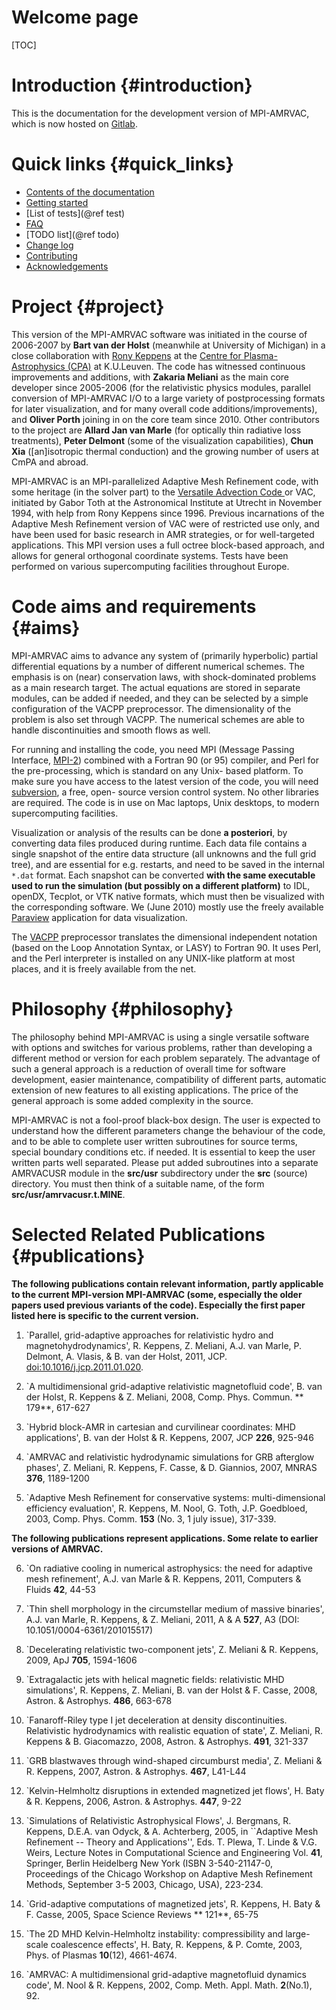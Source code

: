 # Welcome page

[TOC]

# Introduction {#introduction}

This is the documentation for the development version of MPI-AMRVAC,
which is now hosted on [Gitlab](https://gitlab.com/mpi-amrvac/amrvac).

# Quick links {#quick_links}

* [Contents of the documentation](contents.md)
* [Getting started](getting_started.md)
* [List of tests](@ref test)
* [FAQ](faq.md)
* [TODO list](@ref todo)
* [Change log](changelog.md)
* [Contributing](contributing.md)
* [Acknowledgements](acknowledgments.md)

# Project {#project}

This version of the MPI-AMRVAC software was initiated in the course of 2006-2007
by **Bart van der Holst** (meanwhile at University of Michigan) in a close
collaboration with [Rony Keppens](http://perswww.kuleuven.be/~u0016541) at the
[Centre for Plasma-Astrophysics (CPA)](http://wis.kuleuven.be/cpa) at
K.U.Leuven. The code has witnessed continuous improvements and additions, with
**Zakaria Meliani** as the main core developer since 2005-2006 (for the
relativistic physics modules, parallel conversion of MPI-AMRVAC I/O to a large
variety of postprocessing formats for later visualization, and for many overall
code additions/improvements), and **Oliver Porth** joining in on the core team
since 2010. Other contributors to the project are **Allard Jan van Marle** (for
optically thin radiative loss treatments), **Peter Delmont** (some of the
visualization capabilities), **Chun Xia** ([an]isotropic thermal conduction) and
the growing number of users at CmPA and abroad.

MPI-AMRVAC is an MPI-parallelized Adaptive Mesh Refinement code, with some
heritage (in the solver part) to the [Versatile Advection Code
](http://grid.engin.umich.edu/~gtoth/VAC) or VAC, initiated by Gabor Toth at
the Astronomical Institute at Utrecht in November 1994, with help from Rony
Keppens since 1996. Previous incarnations of the Adaptive Mesh Refinement
version of VAC were of restricted use only, and have been used for basic
research in AMR strategies, or for well-targeted applications. This MPI
version uses a full octree block-based approach, and allows for general
orthogonal coordinate systems. Tests have been performed on various
supercomputing facilities throughout Europe.

# Code aims and requirements {#aims}

MPI-AMRVAC aims to advance any system of (primarily hyperbolic) partial
differential equations by a number of different numerical schemes. The
emphasis is on (near) conservation laws, with shock-dominated problems as a
main research target. The actual equations are stored in separate modules, can
be added if needed, and they can be selected by a simple configuration of the
VACPP preprocessor. The dimensionality of the problem is also set through
VACPP. The numerical schemes are able to handle discontinuities and smooth
flows as well.

For running and installing the code, you need MPI (Message Passing Interface,
[MPI-2](http://www.mpi-forum.org/index.html)) combined with a Fortran 90 (or
95) compiler, and Perl for the pre-processing, which is standard on any Unix-
based platform. To make sure you have access to the latest version of the
code, you will need [subversion](http://subversion.apache.org/), a free, open-
source version control system. No other libraries are required. The code is in
use on Mac laptops, Unix desktops, to modern supercomputing facilities.

Visualization or analysis of the results can be done **a posteriori**, by
converting data files produced during runtime. Each data file contains a
single snapshot of the entire data structure (all unknowns and the full grid
tree), and are essential for e.g. restarts, and need to be saved in the
internal `*.dat` format. Each snapshot can be converted **with the same
executable used to run the simulation (but possibly on a different platform)**
to IDL, openDX, Tecplot, or VTK native formats, which must then be visualized
with the corresponding software. We (June 2010) mostly use the freely
available [Paraview](http://www.paraview.org/) application for data
visualization.

The [VACPP](vacpp.md) preprocessor translates the dimensional independent
notation (based on the Loop Annotation Syntax, or LASY) to Fortran 90. It uses
Perl, and the Perl interpreter is installed on any UNIX-like platform at most
places, and it is freely available from the net.

# Philosophy {#philosophy}

The philosophy behind MPI-AMRVAC is using a single versatile software with
options and switches for various problems, rather than developing a different
method or version for each problem separately. The advantage of such a general
approach is a reduction of overall time for software development, easier
maintenance, compatibility of different parts, automatic extension of new
features to all existing applications. The price of the general approach is
some added complexity in the source.

MPI-AMRVAC is not a fool-proof black-box design. The user is expected to
understand how the different parameters change the behaviour of the code, and
to be able to complete user written subroutines for source terms, special
boundary conditions etc. if needed. It is essential to keep the user written
parts well separated. Please put added subroutines into a separate AMRVACUSR
module in the **src/usr** subdirectory under the **src** (source) directory.
You must then think of a suitable name, of the form
**src/usr/amrvacusr.t.MINE**.

# Selected Related Publications {#publications}

**The following publications contain relevant information, partly applicable to
the current MPI-version MPI-AMRVAC (some, especially the older papers used
previous variants of the code). Especially the first paper listed here is
specific to the current version.**

  1. `Parallel, grid-adaptive approaches for relativistic hydro and magnetohydrodynamics', R. Keppens, Z. Meliani, A.J. van Marle, P. Delmont, A. Vlasis, &amp; B. van der Holst, 2011, JCP. [doi:10.1016/j.jcp.2011.01.020](http://dx.doi.org/10.1016/j.jcp.2011.01.020).

  2. `A multidimensional grid-adaptive relativistic magnetofluid code', B. van der Holst, R. Keppens &amp; Z. Meliani, 2008, Comp. Phys. Commun. ** 179**, 617-627

  3. `Hybrid block-AMR in cartesian and curvilinear coordinates: MHD applications', B. van der Holst &amp; R. Keppens, 2007, JCP **226**, 925-946

  4. `AMRVAC and relativistic hydrodynamic simulations for GRB afterglow phases', Z. Meliani, R. Keppens, F. Casse, &amp; D. Giannios, 2007, MNRAS **376**, 1189-1200

  5. `Adaptive Mesh Refinement for conservative systems: multi-dimensional efficiency evaluation', R. Keppens, M. Nool, G. Toth, J.P. Goedbloed, 2003, Comp. Phys. Comm. **153** (No. 3, 1 july issue), 317-339.

**The following publications represent applications. Some relate to earlier versions of AMRVAC.**

  6. `On radiative cooling in numerical astrophysics: the need for adaptive mesh refinement', A.J. van Marle &amp; R. Keppens, 2011, Computers &amp; Fluids **42**, 44-53

  7. `Thin shell morphology in the circumstellar medium of massive binaries', A.J. van Marle, R. Keppens, &amp; Z. Meliani, 2011, A &amp; A **527**, A3 (DOI: 10.1051/0004-6361/201015517)

  8. `Decelerating relativistic two-component jets', Z. Meliani &amp; R. Keppens, 2009, ApJ **705**, 1594-1606

  9. `Extragalactic jets with helical magnetic fields: relativistic MHD simulations', R. Keppens, Z. Meliani, B. van der Holst &amp; F. Casse, 2008, Astron. &amp; Astrophys. **486**, 663-678

  10. `Fanaroff-Riley type I jet deceleration at density discontinuities. Relativistic hydrodynamics with realistic equation of state', Z. Meliani, R. Keppens &amp; B. Giacomazzo, 2008, Astron. &amp; Astrophys. **491**, 321-337

  11. `GRB blastwaves through wind-shaped circumburst media', Z. Meliani &amp; R. Keppens, 2007, Astron. &amp; Astrophys. **467**, L41-L44

  12. `Kelvin-Helmholtz disruptions in extended magnetized jet flows', H. Baty &amp; R. Keppens, 2006, Astron. &amp; Astrophys. **447**, 9-22

  13. `Simulations of Relativistic Astrophysical Flows', J. Bergmans, R. Keppens, D.E.A. van Odyck, &amp; A. Achterberg, 2005, in ``Adaptive Mesh Refinement -- Theory and Applications'', Eds. T. Plewa, T. Linde &amp; V.G. Weirs, Lecture Notes in Computational Science and Engineering Vol. **41**, Springer, Berlin Heidelberg New York (ISBN 3-540-21147-0, Proceedings of the Chicago Workshop on Adaptive Mesh Refinement Methods, September 3-5 2003, Chicago, USA), 223-234.

  14. `Grid-adaptive computations of magnetized jets', R. Keppens, H. Baty &amp; F. Casse, 2005, Space Science Reviews ** 121**, 65-75

  15. `The 2D MHD Kelvin-Helmholtz instability: compressibility and large-scale coalescence effects', H. Baty, R. Keppens, &amp; P. Comte, 2003, Phys. of Plasmas **10**(12), 4661-4674.

  16. `AMRVAC: A multidimensional grid-adaptive magnetofluid dynamics code', M. Nool &amp; R. Keppens, 2002, Comp. Meth. Appl. Math. **2**(No.1), 92.
